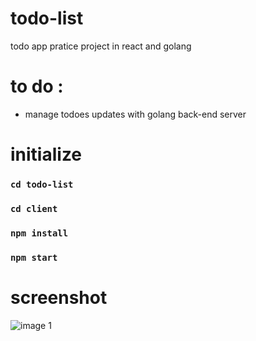 # todo-list
todo app pratice project in react and golang

# to do :
- manage todoes updates with golang back-end server

# initialize

### `cd todo-list`
### `cd client`
### `npm install`
### `npm start`

# screenshot
![image 1](https://user-images.githubusercontent.com/62102327/174618836-f2c3062d-c2a2-4c9c-af7d-bb536dfb1fa4.png)
